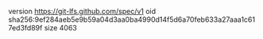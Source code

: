 version https://git-lfs.github.com/spec/v1
oid sha256:9ef284aeb5e9b59a04d3aa0ba4990d14f5d6a70feb633a27aaa1c617ed3fd89f
size 4063
